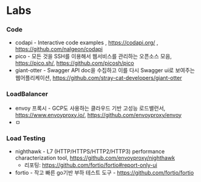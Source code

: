 Labs
====



### Code

* codapi - Interactive code examples , https://codapi.org/ , https://github.com/nalgeon/codapi
* pico - 모든 것을 SSH를 이용해서 웹서비스를 관리하는 오픈소스 모음, https://pico.sh/, https://github.com/picosh/pico
* giant-otter - Swagger API doc을 수집하고 이를 다시 Swagger ui로 보여주는 웹어플리케이션, https://github.com/stray-cat-developers/giant-otter

### LoadBalancer

*  envoy 프록시 - GCP도 사용하는 클라우드 기반 고성능 로드밸런서, https://www.envoyproxy.io/, https://github.com/envoyproxy/envoy
*  ㅁ

### Load Testing 

* nighthawk - L7 (HTTP/HTTPS/HTTP2/HTTP3) performance characterization tool, https://github.com/envoyproxy/nighthawk
  * 리포팅: https://github.com/fortio/fortio#report-only-ui
* fortio - 작고 빠른 go기반 부하 테스트 도구 - https://github.com/fortio/fortio


